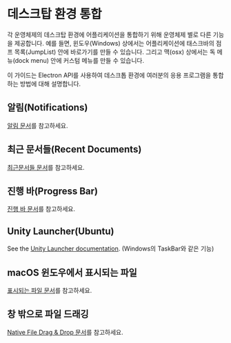 # 데스크탑 환경 통합

각 운영체제의 데스크탑 환경에 어플리케이션을 통합하기 위해 운영체제 별로 다른 기능을 제공합니다. 예를 들면, 윈도우(Windows) 상에서는 어플리케이션에 태스크바의 점프 목록(JumpList) 안에 바로가기를 만들 수 있습니다. 그리고 맥(osx) 상에서는 독 메뉴(dock menu) 안에 커스텀 메뉴를 만들 수 있습니다.

이 가이드는 Electron API를 사용하여 데스크톱 환경에 여러분의 응용 프로그램을 통합하는 방법에 대해 설명합니다.

## 알림(Notifications)

[알림 문서](notifications.md)를 참고하세요.

## 최근 문서들(Recent Documents)

[최근문서들 문서](recent-documents.md)를 참고하세요.

## 진행 바(Progress Bar)

[진행 바 문서](progress-bar.md)를 참고하세요.

## Unity Launcher(Ubuntu)

See the [Unity Launcher documentation](https://help.ubuntu.com/community/UnityLaunchersAndDesktopFiles#Adding_shortcuts_to_a_launcher). (Windows의 TaskBar와 같은 기능)

## macOS 윈도우에서 표시되는 파일

[표시되는 파일 문서](represented-file.md)를 참고하세요.

## 창 밖으로 파일 드래깅

[Native File Drag & Drop 문서](native-file-drag-drop.md)를 참고하세요.
